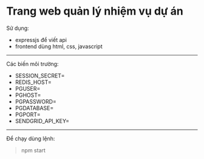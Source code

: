 # Trang web quản lý nhiệm vụ dự án

Sử dụng:

- expressjs để viết api
- frontend dùng html, css, javascript

---

Các biến môi trường:

- SESSION_SECRET=
- REDIS_HOST=
- PGUSER=
- PGHOST=
- PGPASSWORD=
- PGDATABASE=
- PGPORT=
- SENDGRID_API_KEY=

---

Để chạy dùng lệnh:

> npm start
